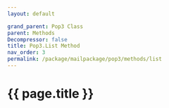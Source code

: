 ```yaml
---
layout: default

grand_parent: Pop3 Class
parent: Methods
Decompressor: false
title: Pop3.List Method
nav_order: 3
permalink: /package/mailpackage/pop3/methods/list
---
```

# {{ page.title }}
